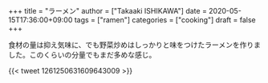 +++
title = "ラーメン"
author = ["Takaaki ISHIKAWA"]
date = 2020-05-15T17:36:00+09:00
tags = ["ramen"]
categories = ["cooking"]
draft = false
+++

食材の量は抑え気味に、でも野菜炒めはしっかりと味をつけたラーメンを作りました。このくらいの分量でもまだ多めな感じ。

{{< tweet 1261250631609643009 >}}
